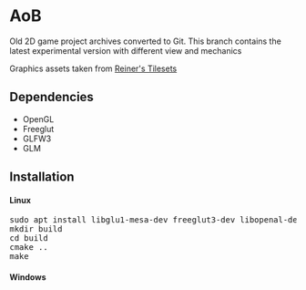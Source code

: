 # AoB

Old 2D game project archives converted to Git.
This branch contains the latest experimental version with different view and mechanics

Graphics assets taken from [Reiner's Tilesets](https://www.reinerstilesets.de/)

## Dependencies

* OpenGL 
* Freeglut
* GLFW3
* GLM

## Installation

#### Linux

<pre>
sudo apt install libglu1-mesa-dev freeglut3-dev libopenal-dev libglm-dev libglfw3-dev
mkdir build
cd build
cmake ..
make
</pre>

#### Windows


